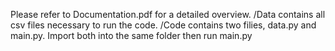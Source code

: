 Please refer to Documentation.pdf for a detailed overview. /Data contains all csv files necessary to run the code. /Code contains two filies, data.py and main.py. Import both into the same folder then run main.py
